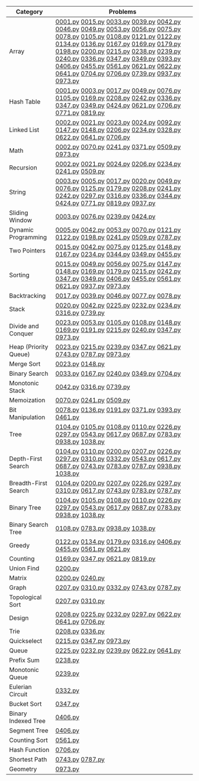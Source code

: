 | Category | Problems |
| --- | --- |
| Array | [0001.py](/leetcode/0001.py) [0015.py](/leetcode/0015.py) [0033.py](/leetcode/0033.py) [0039.py](/leetcode/0039.py) [0042.py](/leetcode/0042.py) [0046.py](/leetcode/0046.py) [0049.py](/leetcode/0049.py) [0053.py](/leetcode/0053.py) [0056.py](/leetcode/0056.py) [0075.py](/leetcode/0075.py) [0078.py](/leetcode/0078.py) [0105.py](/leetcode/0105.py) [0108.py](/leetcode/0108.py) [0121.py](/leetcode/0121.py) [0122.py](/leetcode/0122.py) [0134.py](/leetcode/0134.py) [0136.py](/leetcode/0136.py) [0167.py](/leetcode/0167.py) [0169.py](/leetcode/0169.py) [0179.py](/leetcode/0179.py) [0198.py](/leetcode/0198.py) [0200.py](/leetcode/0200.py) [0215.py](/leetcode/0215.py) [0238.py](/leetcode/0238.py) [0239.py](/leetcode/0239.py) [0240.py](/leetcode/0240.py) [0336.py](/leetcode/0336.py) [0347.py](/leetcode/0347.py) [0349.py](/leetcode/0349.py) [0393.py](/leetcode/0393.py) [0406.py](/leetcode/0406.py) [0455.py](/leetcode/0455.py) [0561.py](/leetcode/0561.py) [0621.py](/leetcode/0621.py) [0622.py](/leetcode/0622.py) [0641.py](/leetcode/0641.py) [0704.py](/leetcode/0704.py) [0706.py](/leetcode/0706.py) [0739.py](/leetcode/0739.py) [0937.py](/leetcode/0937.py) [0973.py](/leetcode/0973.py) |
| Hash Table | [0001.py](/leetcode/0001.py) [0003.py](/leetcode/0003.py) [0017.py](/leetcode/0017.py) [0049.py](/leetcode/0049.py) [0076.py](/leetcode/0076.py) [0105.py](/leetcode/0105.py) [0169.py](/leetcode/0169.py) [0208.py](/leetcode/0208.py) [0242.py](/leetcode/0242.py) [0336.py](/leetcode/0336.py) [0347.py](/leetcode/0347.py) [0349.py](/leetcode/0349.py) [0424.py](/leetcode/0424.py) [0621.py](/leetcode/0621.py) [0706.py](/leetcode/0706.py) [0771.py](/leetcode/0771.py) [0819.py](/leetcode/0819.py) |
| Linked List | [0002.py](/leetcode/0002.py) [0021.py](/leetcode/0021.py) [0023.py](/leetcode/0023.py) [0024.py](/leetcode/0024.py) [0092.py](/leetcode/0092.py) [0147.py](/leetcode/0147.py) [0148.py](/leetcode/0148.py) [0206.py](/leetcode/0206.py) [0234.py](/leetcode/0234.py) [0328.py](/leetcode/0328.py) [0622.py](/leetcode/0622.py) [0641.py](/leetcode/0641.py) [0706.py](/leetcode/0706.py) |
| Math | [0002.py](/leetcode/0002.py) [0070.py](/leetcode/0070.py) [0241.py](/leetcode/0241.py) [0371.py](/leetcode/0371.py) [0509.py](/leetcode/0509.py) [0973.py](/leetcode/0973.py) |
| Recursion | [0002.py](/leetcode/0002.py) [0021.py](/leetcode/0021.py) [0024.py](/leetcode/0024.py) [0206.py](/leetcode/0206.py) [0234.py](/leetcode/0234.py) [0241.py](/leetcode/0241.py) [0509.py](/leetcode/0509.py) |
| String | [0003.py](/leetcode/0003.py) [0005.py](/leetcode/0005.py) [0017.py](/leetcode/0017.py) [0020.py](/leetcode/0020.py) [0049.py](/leetcode/0049.py) [0076.py](/leetcode/0076.py) [0125.py](/leetcode/0125.py) [0179.py](/leetcode/0179.py) [0208.py](/leetcode/0208.py) [0241.py](/leetcode/0241.py) [0242.py](/leetcode/0242.py) [0297.py](/leetcode/0297.py) [0316.py](/leetcode/0316.py) [0336.py](/leetcode/0336.py) [0344.py](/leetcode/0344.py) [0424.py](/leetcode/0424.py) [0771.py](/leetcode/0771.py) [0819.py](/leetcode/0819.py) [0937.py](/leetcode/0937.py) |
| Sliding Window | [0003.py](/leetcode/0003.py) [0076.py](/leetcode/0076.py) [0239.py](/leetcode/0239.py) [0424.py](/leetcode/0424.py) |
| Dynamic Programming | [0005.py](/leetcode/0005.py) [0042.py](/leetcode/0042.py) [0053.py](/leetcode/0053.py) [0070.py](/leetcode/0070.py) [0121.py](/leetcode/0121.py) [0122.py](/leetcode/0122.py) [0198.py](/leetcode/0198.py) [0241.py](/leetcode/0241.py) [0509.py](/leetcode/0509.py) [0787.py](/leetcode/0787.py) |
| Two Pointers | [0015.py](/leetcode/0015.py) [0042.py](/leetcode/0042.py) [0075.py](/leetcode/0075.py) [0125.py](/leetcode/0125.py) [0148.py](/leetcode/0148.py) [0167.py](/leetcode/0167.py) [0234.py](/leetcode/0234.py) [0344.py](/leetcode/0344.py) [0349.py](/leetcode/0349.py) [0455.py](/leetcode/0455.py) |
| Sorting | [0015.py](/leetcode/0015.py) [0049.py](/leetcode/0049.py) [0056.py](/leetcode/0056.py) [0075.py](/leetcode/0075.py) [0147.py](/leetcode/0147.py) [0148.py](/leetcode/0148.py) [0169.py](/leetcode/0169.py) [0179.py](/leetcode/0179.py) [0215.py](/leetcode/0215.py) [0242.py](/leetcode/0242.py) [0347.py](/leetcode/0347.py) [0349.py](/leetcode/0349.py) [0406.py](/leetcode/0406.py) [0455.py](/leetcode/0455.py) [0561.py](/leetcode/0561.py) [0621.py](/leetcode/0621.py) [0937.py](/leetcode/0937.py) [0973.py](/leetcode/0973.py) |
| Backtracking | [0017.py](/leetcode/0017.py) [0039.py](/leetcode/0039.py) [0046.py](/leetcode/0046.py) [0077.py](/leetcode/0077.py) [0078.py](/leetcode/0078.py) |
| Stack | [0020.py](/leetcode/0020.py) [0042.py](/leetcode/0042.py) [0225.py](/leetcode/0225.py) [0232.py](/leetcode/0232.py) [0234.py](/leetcode/0234.py) [0316.py](/leetcode/0316.py) [0739.py](/leetcode/0739.py) |
| Divide and Conquer | [0023.py](/leetcode/0023.py) [0053.py](/leetcode/0053.py) [0105.py](/leetcode/0105.py) [0108.py](/leetcode/0108.py) [0148.py](/leetcode/0148.py) [0169.py](/leetcode/0169.py) [0191.py](/leetcode/0191.py) [0215.py](/leetcode/0215.py) [0240.py](/leetcode/0240.py) [0347.py](/leetcode/0347.py) [0973.py](/leetcode/0973.py) |
| Heap (Priority Queue) | [0023.py](/leetcode/0023.py) [0215.py](/leetcode/0215.py) [0239.py](/leetcode/0239.py) [0347.py](/leetcode/0347.py) [0621.py](/leetcode/0621.py) [0743.py](/leetcode/0743.py) [0787.py](/leetcode/0787.py) [0973.py](/leetcode/0973.py) |
| Merge Sort | [0023.py](/leetcode/0023.py) [0148.py](/leetcode/0148.py) |
| Binary Search | [0033.py](/leetcode/0033.py) [0167.py](/leetcode/0167.py) [0240.py](/leetcode/0240.py) [0349.py](/leetcode/0349.py) [0704.py](/leetcode/0704.py) |
| Monotonic Stack | [0042.py](/leetcode/0042.py) [0316.py](/leetcode/0316.py) [0739.py](/leetcode/0739.py) |
| Memoization | [0070.py](/leetcode/0070.py) [0241.py](/leetcode/0241.py) [0509.py](/leetcode/0509.py) |
| Bit Manipulation | [0078.py](/leetcode/0078.py) [0136.py](/leetcode/0136.py) [0191.py](/leetcode/0191.py) [0371.py](/leetcode/0371.py) [0393.py](/leetcode/0393.py) [0461.py](/leetcode/0461.py) |
| Tree | [0104.py](/leetcode/0104.py) [0105.py](/leetcode/0105.py) [0108.py](/leetcode/0108.py) [0110.py](/leetcode/0110.py) [0226.py](/leetcode/0226.py) [0297.py](/leetcode/0297.py) [0543.py](/leetcode/0543.py) [0617.py](/leetcode/0617.py) [0687.py](/leetcode/0687.py) [0783.py](/leetcode/0783.py) [0938.py](/leetcode/0938.py) [1038.py](/leetcode/1038.py) |
| Depth-First Search | [0104.py](/leetcode/0104.py) [0110.py](/leetcode/0110.py) [0200.py](/leetcode/0200.py) [0207.py](/leetcode/0207.py) [0226.py](/leetcode/0226.py) [0297.py](/leetcode/0297.py) [0310.py](/leetcode/0310.py) [0332.py](/leetcode/0332.py) [0543.py](/leetcode/0543.py) [0617.py](/leetcode/0617.py) [0687.py](/leetcode/0687.py) [0743.py](/leetcode/0743.py) [0783.py](/leetcode/0783.py) [0787.py](/leetcode/0787.py) [0938.py](/leetcode/0938.py) [1038.py](/leetcode/1038.py) |
| Breadth-First Search | [0104.py](/leetcode/0104.py) [0200.py](/leetcode/0200.py) [0207.py](/leetcode/0207.py) [0226.py](/leetcode/0226.py) [0297.py](/leetcode/0297.py) [0310.py](/leetcode/0310.py) [0617.py](/leetcode/0617.py) [0743.py](/leetcode/0743.py) [0783.py](/leetcode/0783.py) [0787.py](/leetcode/0787.py) |
| Binary Tree | [0104.py](/leetcode/0104.py) [0105.py](/leetcode/0105.py) [0108.py](/leetcode/0108.py) [0110.py](/leetcode/0110.py) [0226.py](/leetcode/0226.py) [0297.py](/leetcode/0297.py) [0543.py](/leetcode/0543.py) [0617.py](/leetcode/0617.py) [0687.py](/leetcode/0687.py) [0783.py](/leetcode/0783.py) [0938.py](/leetcode/0938.py) [1038.py](/leetcode/1038.py) |
| Binary Search Tree | [0108.py](/leetcode/0108.py) [0783.py](/leetcode/0783.py) [0938.py](/leetcode/0938.py) [1038.py](/leetcode/1038.py) |
| Greedy | [0122.py](/leetcode/0122.py) [0134.py](/leetcode/0134.py) [0179.py](/leetcode/0179.py) [0316.py](/leetcode/0316.py) [0406.py](/leetcode/0406.py) [0455.py](/leetcode/0455.py) [0561.py](/leetcode/0561.py) [0621.py](/leetcode/0621.py) |
| Counting | [0169.py](/leetcode/0169.py) [0347.py](/leetcode/0347.py) [0621.py](/leetcode/0621.py) [0819.py](/leetcode/0819.py) |
| Union Find | [0200.py](/leetcode/0200.py) |
| Matrix | [0200.py](/leetcode/0200.py) [0240.py](/leetcode/0240.py) |
| Graph | [0207.py](/leetcode/0207.py) [0310.py](/leetcode/0310.py) [0332.py](/leetcode/0332.py) [0743.py](/leetcode/0743.py) [0787.py](/leetcode/0787.py) |
| Topological Sort | [0207.py](/leetcode/0207.py) [0310.py](/leetcode/0310.py) |
| Design | [0208.py](/leetcode/0208.py) [0225.py](/leetcode/0225.py) [0232.py](/leetcode/0232.py) [0297.py](/leetcode/0297.py) [0622.py](/leetcode/0622.py) [0641.py](/leetcode/0641.py) [0706.py](/leetcode/0706.py) |
| Trie | [0208.py](/leetcode/0208.py) [0336.py](/leetcode/0336.py) |
| Quickselect | [0215.py](/leetcode/0215.py) [0347.py](/leetcode/0347.py) [0973.py](/leetcode/0973.py) |
| Queue | [0225.py](/leetcode/0225.py) [0232.py](/leetcode/0232.py) [0239.py](/leetcode/0239.py) [0622.py](/leetcode/0622.py) [0641.py](/leetcode/0641.py) |
| Prefix Sum | [0238.py](/leetcode/0238.py) |
| Monotonic Queue | [0239.py](/leetcode/0239.py) |
| Eulerian Circuit | [0332.py](/leetcode/0332.py) |
| Bucket Sort | [0347.py](/leetcode/0347.py) |
| Binary Indexed Tree | [0406.py](/leetcode/0406.py) |
| Segment Tree | [0406.py](/leetcode/0406.py) |
| Counting Sort | [0561.py](/leetcode/0561.py) |
| Hash Function | [0706.py](/leetcode/0706.py) |
| Shortest Path | [0743.py](/leetcode/0743.py) [0787.py](/leetcode/0787.py) |
| Geometry | [0973.py](/leetcode/0973.py) |
